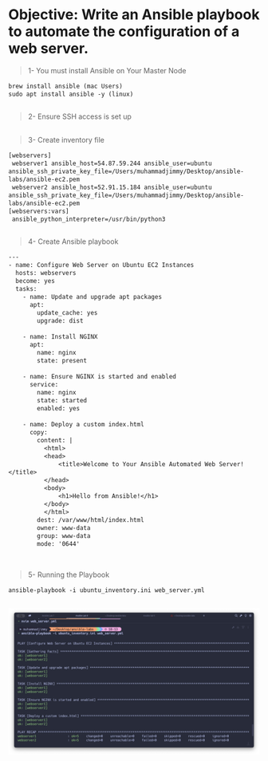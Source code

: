 # Objective: Write an Ansible playbook to automate the configuration of a web server.

> 1- You must install Ansible on Your Master Node

    brew install ansible (mac Users)
    sudo apt install ansible -y (linux)

##

> 2- Ensure SSH access is set up

##

> 3- Create inventory file

```
[webservers]
 webserver1 ansible_host=54.87.59.244 ansible_user=ubuntu ansible_ssh_private_key_file=/Users/muhammadjimmy/Desktop/ansible-labs/ansible-ec2.pem
 webserver2 ansible_host=52.91.15.184 ansible_user=ubuntu ansible_ssh_private_key_file=/Users/muhammadjimmy/Desktop/ansible-labs/ansible-ec2.pem
[webservers:vars]
 ansible_python_interpreter=/usr/bin/python3
```

##

> 4- Create Ansible playbook

```
---
- name: Configure Web Server on Ubuntu EC2 Instances
  hosts: webservers
  become: yes
  tasks:
    - name: Update and upgrade apt packages
      apt:
        update_cache: yes
        upgrade: dist

    - name: Install NGINX
      apt:
        name: nginx
        state: present

    - name: Ensure NGINX is started and enabled
      service:
        name: nginx
        state: started
        enabled: yes

    - name: Deploy a custom index.html
      copy:
        content: |
          <html>
          <head>
              <title>Welcome to Your Ansible Automated Web Server!</title>
          </head>
          <body>
              <h1>Hello from Ansible!</h1>
          </body>
          </html>
        dest: /var/www/html/index.html
        owner: www-data
        group: www-data
        mode: '0644'


```

##

> 5- Running the Playbook

    ansible-playbook -i ubuntu_inventory.ini web_server.yml

##

![success](screenshots/Xnip2024-12-03_21-57-41.jpg)
